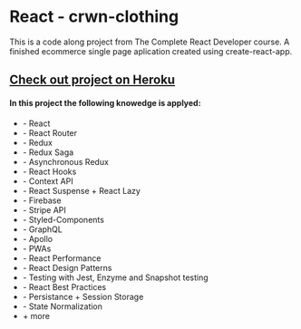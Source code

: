 <h1>React - crwn-clothing</h1>

<p>This is a code along project from The Complete React Developer course. A finished ecommerce single page aplication created using create-react-app.</p>

<a href="https://crwn-live-iln.herokuapp.com/"  target="blank"><h2>Check out project on Heroku</h2></a>

<h4>In this project the following knowedge is applyed:</h4>

<ul>

<li>- React </li>

<li>- React Router</li>

<li>- Redux</li>

<li>- Redux Saga</li>

<li>- Asynchronous Redux</li>

<li>- React Hooks</li>

<li>- Context API</li>

<li>- React Suspense + React Lazy</li>

<li>- Firebase</li>

<li>- Stripe API</li>

<li>- Styled-Components</li>

<li>- GraphQL</li>

<li>- Apollo</li>

<li>- PWAs</li>

<li>- React Performance</li>

<li>- React Design Patterns</li>

<li>- Testing with Jest, Enzyme and Snapshot testing</li>

<li>- React Best Practices</li>

<li>- Persistance + Session Storage</li>

<li>- State Normalization</li>

<li>+ more</li>

</ul>


